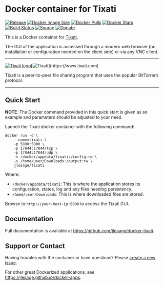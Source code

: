# Docker container for Tixati
[![Release](https://img.shields.io/github/release/jlesage/docker-tixati.svg?logo=github&style=for-the-badge)](https://github.com/jlesage/docker-tixati/releases/latest)
[![Docker Image Size](https://img.shields.io/docker/image-size/jlesage/tixati/latest?logo=docker&style=for-the-badge)](https://hub.docker.com/r/jlesage/tixati/tags)
[![Docker Pulls](https://img.shields.io/docker/pulls/jlesage/tixati?label=Pulls&logo=docker&style=for-the-badge)](https://hub.docker.com/r/jlesage/tixati)
[![Docker Stars](https://img.shields.io/docker/stars/jlesage/tixati?label=Stars&logo=docker&style=for-the-badge)](https://hub.docker.com/r/jlesage/tixati)
[![Build Status](https://img.shields.io/github/actions/workflow/status/jlesage/docker-tixati/build-image.yml?logo=github&branch=master&style=for-the-badge)](https://github.com/jlesage/docker-tixati/actions/workflows/build-image.yml)
[![Source](https://img.shields.io/badge/Source-GitHub-blue?logo=github&style=for-the-badge)](https://github.com/jlesage/docker-tixati)
[![Donate](https://img.shields.io/badge/Donate-PayPal-green.svg?style=for-the-badge)](https://paypal.me/JocelynLeSage)

This is a Docker container for [Tixati](https://www.tixati.com).

The GUI of the application is accessed through a modern web browser (no
installation or configuration needed on the client side) or via any VNC client.

---

[![Tixati logo](https://images.weserv.nl/?url=raw.githubusercontent.com/jlesage/docker-templates/master/jlesage/images/tixati-icon.png&w=110)](https://www.tixati.com)[![Tixati](https://images.placeholders.dev/?width=192&height=110&fontFamily=monospace&fontWeight=400&fontSize=52&text=Tixati&bgColor=rgba(0,0,0,0.0)&textColor=rgba(121,121,121,1))](https://www.tixati.com)

Tixati is a peer-to-peer file sharing program that uses the popular BitTorrent
protocol.

---

## Quick Start

**NOTE**:
    The Docker command provided in this quick start is given as an example
    and parameters should be adjusted to your need.

Launch the Tixati docker container with the following command:
```shell
docker run -d \
    --name=tixati \
    -p 5800:5800 \
    -p 17844:17844/tcp \
    -p 17844:17844/udp \
    -v /docker/appdata/tixati:/config:rw \
    -v /home/user/Downloads:/output:rw \
    jlesage/tixati
```

Where:

  - `/docker/appdata/tixati`: This is where the application stores its configuration, states, log and any files needing persistency.
  - `/home/user/Downloads`: This is where downloaded files are stored.

Browse to `http://your-host-ip:5800` to access the Tixati GUI.

## Documentation

Full documentation is available at https://github.com/jlesage/docker-tixati.

## Support or Contact

Having troubles with the container or have questions?  Please
[create a new issue].

For other great Dockerized applications, see https://jlesage.github.io/docker-apps.

[create a new issue]: https://github.com/jlesage/docker-tixati/issues
